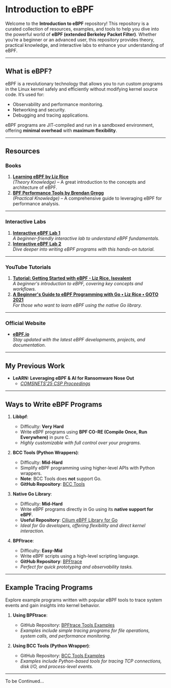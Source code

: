 # **Introduction to eBPF**

Welcome to the **Introduction to eBPF** repository! This repository is a curated collection of resources, examples, and tools to help you dive into the powerful world of **eBPF (extended Berkeley Packet Filter)**. Whether you’re a beginner or an advanced user, this repository provides theory, practical knowledge, and interactive labs to enhance your understanding of eBPF.

---

## **What is eBPF?**
eBPF is a revolutionary technology that allows you to run custom programs in the Linux kernel safely and efficiently without modifying kernel source code. It’s used for:
- Observability and performance monitoring.
- Networking and security.
- Debugging and tracing applications.

eBPF programs are JIT-compiled and run in a sandboxed environment, offering **minimal overhead** with **maximum flexibility**.

---

## **Resources**

### **Books**
1. **[Learning eBPF by Liz Rice](https://github.com/carbonvibes/eBPF_Materials/blob/main/Learning-eBPF%20-%20Full%20book.pdf)**  
   *(Theory Knowledge)* – A great introduction to the concepts and architecture of eBPF.
2. **[BPF Performance Tools by Brendan Gregg](https://github.com/carbonvibes/eBPF_Materials/blob/main/BPF%20Performance%20Tools%20Dec%202019.pdf)**  
   *(Practical Knowledge)* – A comprehensive guide to leveraging eBPF for performance analysis.

---

### **Interactive Labs**
1. **[Interactive eBPF Lab 1](https://isovalent.com/labs/ebpf-tutorial/?utm_source=website-ebpf&utm_medium=referral&utm_campaign=ebpf-lab)**  
   *A beginner-friendly interactive lab to understand eBPF fundamentals.*
2. **[Interactive eBPF Lab 2](https://isovalent.com/labs/ebpf-getting-started/?utm_source=website-ebpf&utm_medium=referral&utm_campaign=ebpf-lab)**  
   *Dive deeper into writing eBPF programs with this hands-on tutorial.*

---

### **YouTube Tutorials**
1. **[Tutorial: Getting Started with eBPF - Liz Rice, Isovalent](https://www.youtube.com/watch?v=TJgxjVTZtfw)**  
   *A beginner's introduction to eBPF, covering key concepts and workflows.*
2. **[A Beginner's Guide to eBPF Programming with Go • Liz Rice • GOTO 2021](https://www.youtube.com/watch?v=uBqRv8bDroc)**  
   *For those who want to learn eBPF using the native Go library.*

---
  
### **Official Website**
- **[eBPF.io](https://ebpf.io/)**  
   *Stay updated with the latest eBPF developments, projects, and documentation.*

---

## **My Previous Work**
- **LeARN: Leveraging eBPF & AI for Ransomware Nose Out**  
   - *[COMSNETS'25 CSP Proceedings](https://github.com/carbonvibes/eBPF_Materials/blob/main/LeARN.pdf)*
     
---

## **Ways to Write eBPF Programs**
1. **Libbpf**:  
   - Difficulty: **Very Hard**  
   - Write eBPF programs using **BPF CO-RE (Compile Once, Run Everywhere)** in pure C.  
   - *Highly customizable with full control over your programs.*

2. **BCC Tools (Python Wrappers)**:  
   - Difficulty: **Mid-Hard**  
   - Simplify eBPF programming using higher-level APIs with Python wrappers.  
   - **Note**: BCC Tools does **not** support Go.  
   - **GitHub Repository**: [BCC Tools](https://github.com/iovisor/bcc)

3. **Native Go Library**:  
   - Difficulty: **Mid-Hard**  
   - Write eBPF programs directly in Go using its **native support for eBPF**.  
   - **Useful Repository**: [Cilium eBPF Library for Go](https://github.com/cilium/ebpf)  
   - *Ideal for Go developers, offering flexibility and direct kernel interaction.*

4. **BPFtrace**:  
   - Difficulty: **Easy-Mid**  
   - Write eBPF scripts using a high-level scripting language.  
   - **GitHub Repository**: [BPFtrace](https://github.com/bpftrace/bpftrace)  
   - *Perfect for quick prototyping and observability tasks.*

---

## **Example Tracing Programs**

Explore example programs written with popular eBPF tools to trace system events and gain insights into kernel behavior.

1. **Using BPFtrace**:  
   - GitHub Repository: [BPFtrace Tools Examples](https://github.com/bpftrace/bpftrace/tree/master/tools)  
   - *Examples include simple tracing programs for file operations, system calls, and performance monitoring.*

2. **Using BCC Tools (Python Wrapper)**:  
   - GitHub Repository: [BCC Tools Examples](https://github.com/iovisor/bcc/tree/master/tools)  
   - *Examples include Python-based tools for tracing TCP connections, disk I/O, and process-level events.*

---
To be Continued...
